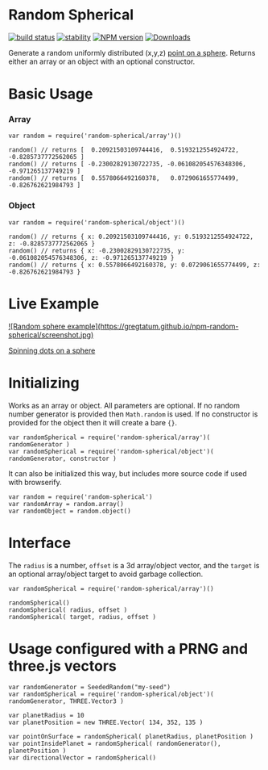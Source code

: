 # Random Spherical

[![build status][travis-image]][travis-url]
[![stability][stability-image]][stability-url]
[![NPM version][npm-image]][npm-url]
[![Downloads][downloads-image]][downloads-url]

Generate a random uniformly distributed (x,y,z) [point on a sphere](http://mathworld.wolfram.com/SpherePointPicking.html). Returns either an array or an object with an optional constructor.

# Basic Usage

### Array

	var random = require('random-spherical/array')()

	random() // returns [  0.20921503109744416,  0.5193212554924722, -0.8285737772562065 ]
	random() // returns [ -0.23002829130722735, -0.061082054576348306, -0.971265137749219 ]
	random() // returns [  0.5578066492160378,   0.0729061655774499, -0.826762621984793 ]

### Object

	var random = require('random-spherical/object')()

	random() // returns { x: 0.20921503109744416, y: 0.5193212554924722, z: -0.8285737772562065 }
	random() // returns { x: -0.23002829130722735, y: -0.061082054576348306, z: -0.971265137749219 }
	random() // returns { x: 0.5578066492160378, y: 0.0729061655774499, z: -0.826762621984793 }

# Live Example

<a href='https://gregtatum.github.io/npm-random-spherical/'>
	![Random sphere example](https://gregtatum.github.io/npm-random-spherical/screenshot.jpg)
</a>

[Spinning dots on a sphere](https://gregtatum.github.io/npm-random-spherical/)

# Initializing

Works as an array or object. All parameters are optional. If no random number generator is provided then `Math.random` is used. If no constructor is provided for the object then it will create a bare `{}`.

	var randomSpherical = require('random-spherical/array')( randomGenerator )
	var randomSpherical = require('random-spherical/object')( randomGenerator, constructor )

It can also be initialized this way, but includes more source code if used with browserify.

	var random = require('random-spherical')
	var randomArray = random.array()
	var randomObject = random.object()

# Interface

The `radius` is a number, `offset` is a 3d array/object vector, and the `target` is an optional array/object target to avoid garbage collection.

	var randomSpherical = require('random-spherical/array')()

	randomSpherical()
	randomSpherical( radius, offset )
	randomSpherical( target, radius, offset )


# Usage configured with a PRNG and three.js vectors

	var randomGenerator = SeededRandom("my-seed")
	var randomSpherical = require('random-spherical/object')( randomGenerator, THREE.Vector3 )

	var planetRadius = 10
	var planetPosition = new THREE.Vector( 134, 352, 135 )

	var pointOnSurface = randomSpherical( planetRadius, planetPosition )
	var pointInsidePlanet = randomSpherical( randomGenerator(), planetPosition )
	var directionalVector = randomSpherical()

[stability-image]: https://img.shields.io/badge/stability-stable-brightgreen.svg?style=flat-square
[stability-url]: https://nodejs.org/api/documentation.html#documentation_stability_index
[npm-image]: https://img.shields.io/npm/v/random-spherical.svg?style=flat-square
[npm-url]: https://npmjs.org/package/random-spherical
[travis-image]: https://img.shields.io/travis/TatumCreative/npm-random-spherical/master.svg?style=flat-square
[travis-url]: http://travis-ci.org/TatumCreative/npm-random-spherical
[downloads-image]: http://img.shields.io/npm/dm/random-spherical.svg?style=flat-square
[downloads-url]: https://npmjs.org/package/random-spherical
